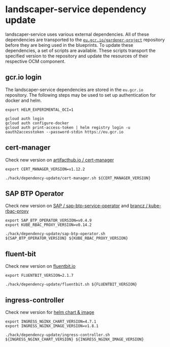 <!--
SPDX-FileCopyrightText: 2023 "SAP SE or an SAP affiliate company and Gardener contributors"

SPDX-License-Identifier: Apache-2.0
-->

# landscaper-service dependency update

landscaper-service uses various external dependencies. All of these dependencies are transported to the [`eu.gcr.io/gardener-project`](https://console.cloud.google.com/gcr/images/gardener-project/EU/landscaper-service) repository
before they are being used in the blueprints.
To update these dependencies, a set of scripts are available.
These scripts transport the specified version to the repository and update the resources of their respective OCM component.

## gcr.io login

The landscaper-service dependencies are stored in the `eu.gcr.io` repository.
The following steps may be used to set up authentication for docker and helm.

```shell
export HELM_EXPERIMENTAL_OCI=1

gcloud auth login
gcloud auth configure-docker
gcloud auth print-access-token | helm registry login -u oauth2accesstoken --password-stdin https://eu.gcr.io
```

## cert-manager

Check new version on [artifacthub.io / cert-manager](https://artifacthub.io/packages/helm/cert-manager/cert-manager)

```shell
export CERT_MANAGER_VERSION=v1.12.2

./hack/dependency-update/cert-manager.sh ${CERT_MANAGER_VERSION}
```

## SAP BTP Operator

Check new version on [SAP / sap-btp-service-operator](https://github.com/SAP/sap-btp-service-operator/releases/) and [brancz / kube-rbac-proxy](https://quay.io/repository/brancz/kube-rbac-proxy?tab=tags&tag=latest)

```shell
export SAP_BTP_OPERATOR_VERSION=v0.4.9
export KUBE_RBAC_PROXY_VERSION=v0.14.2

./hack/dependency-update/sap-btp-operator.sh ${SAP_BTP_OPERATOR_VERSION} ${KUBE_RBAC_PROXY_VERSION}
```

## fluent-bit

Check new version on [fluentbit.io](https://docs.fluentbit.io/manual/installation/docker#tags-and-versions)

```shell
export FLUENTBIT_VERSION=2.1.7

./hack/dependency-update/fluentbit.sh ${FLUENTBIT_VERSION}
```

## ingress-controller

Check new version for [helm chart & image](https://github.com/kubernetes/ingress-nginx/releases)

```shell
export INGRESS_NGINX_CHART_VERSION=4.7.1
export INGRESS_NGINX_IMAGE_VERSION=v1.8.1

./hack/dependency-update/ingress-controller.sh ${INGRESS_NGINX_CHART_VERSION} ${INGRESS_NGINX_IMAGE_VERSION}
```
